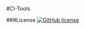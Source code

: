 #CI-Tools

###License
[![GitHub license](https://img.shields.io/github/license/h-s-c/ci-tools.svg)](http://unlicense.org/)